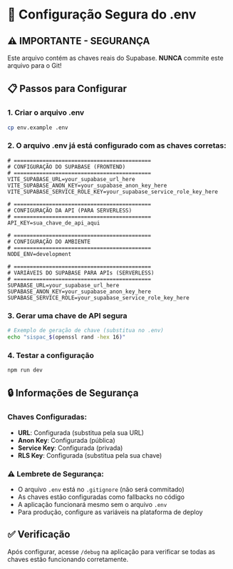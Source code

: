 # 🔐 Configuração Segura do .env

## ⚠️ IMPORTANTE - SEGURANÇA
Este arquivo contém as chaves reais do Supabase. **NUNCA** commite este arquivo para o Git!

## 📋 Passos para Configurar

### 1. Criar o arquivo .env
```bash
cp env.example .env
```

### 2. O arquivo .env já está configurado com as chaves corretas:
```env
# ===========================================
# CONFIGURAÇÃO DO SUPABASE (FRONTEND)
# ===========================================
VITE_SUPABASE_URL=your_supabase_url_here
VITE_SUPABASE_ANON_KEY=your_supabase_anon_key_here
VITE_SUPABASE_SERVICE_ROLE_KEY=your_supabase_service_role_key_here

# ===========================================
# CONFIGURAÇÃO DA API (PARA SERVERLESS)
# ===========================================
API_KEY=sua_chave_de_api_aqui

# ===========================================
# CONFIGURAÇÃO DO AMBIENTE
# ===========================================
NODE_ENV=development

# ===========================================
# VARIÁVEIS DO SUPABASE PARA APIs (SERVERLESS)
# ===========================================
SUPABASE_URL=your_supabase_url_here
SUPABASE_ANON_KEY=your_supabase_anon_key_here
SUPABASE_SERVICE_ROLE=your_supabase_service_role_key_here
```

### 3. Gerar uma chave de API segura
```bash
# Exemplo de geração de chave (substitua no .env)
echo "sispac_$(openssl rand -hex 16)"
```

### 4. Testar a configuração
```bash
npm run dev
```

## 🔒 Informações de Segurança

### Chaves Configuradas:
- **URL**: Configurada (substitua pela sua URL)
- **Anon Key**: Configurada (pública)
- **Service Key**: Configurada (privada)
- **RLS Key**: Configurada (substitua pela sua chave)

### ⚠️ Lembrete de Segurança:
- O arquivo `.env` está no `.gitignore` (não será commitado)
- As chaves estão configuradas como fallbacks no código
- A aplicação funcionará mesmo sem o arquivo `.env`
- Para produção, configure as variáveis na plataforma de deploy

## ✅ Verificação
Após configurar, acesse `/debug` na aplicação para verificar se todas as chaves estão funcionando corretamente.
